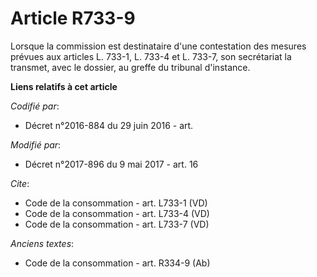 # Article R733-9

Lorsque la commission est destinataire d'une contestation des mesures prévues aux articles L. 733-1, L. 733-4 et L. 733-7,
son secrétariat la transmet, avec le dossier, au greffe du tribunal d'instance.

**Liens relatifs à cet article**

_Codifié par_:

  - Décret n°2016-884 du 29 juin 2016 - art.

_Modifié par_:

  - Décret n°2017-896 du 9 mai 2017 - art. 16

_Cite_:

  - Code de la consommation - art. L733-1 (VD)
  - Code de la consommation - art. L733-4 (VD)
  - Code de la consommation - art. L733-7 (VD)

_Anciens textes_:

  - Code de la consommation - art. R334-9 (Ab)
